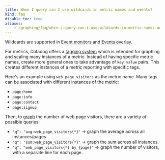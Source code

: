 ```yaml
---
title: When I query can I use wildcards in metric names and events?
kind: faq
disable_toc: true
aliases:
    - /graphing/faq/when-i-query-can-i-use-wildcards-in-metric-names-and-events
---
```


Wildcards are supported in [Event monitors][1] and [Events overlay][2].

For metrics, Datadog offers a [tagging system][3] which is intended for graphing and scaling many instances of a metric. Instead of having specific metric names, create more general ones to take advantage of `key:value` pairs. This creates different instances of a metric reporting with specific tags.

Here's an example using `web_page_visitors` as the metric name. Many tags can be associated with different instances of the metric:

* `page:home`
* `page:info`
* `page:contact`
* `page:signup`

Then, to [graph][4] the number of web page visitors, there are a variety of possible queries:

* `"q": "avg:web_page_visitors{*}"` -> graph the average across all instances/pages.
* `"q": "sum:web_page_visitors{*}"` -> graph the sum across all instances.
* `"q": "web_page_visitors{*} by {page}"` -> graph the number of visitors, with a separate line for each page.

[1]: /monitors/monitor_types/event
[2]: /dashboards/timeboards/#events
[3]: /tagging
[4]: /dashboards/querying/#graphing-editor
